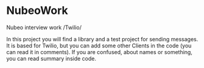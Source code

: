 # NubeoWork
Nubeo interview work /Twilio/

In this project you will find a library and a test project for sending messages.
It is based for Twilio, but you can add some other Clients in the code (you can read it in comments).
If you are confused, about names or something, you can read summary inside code.
